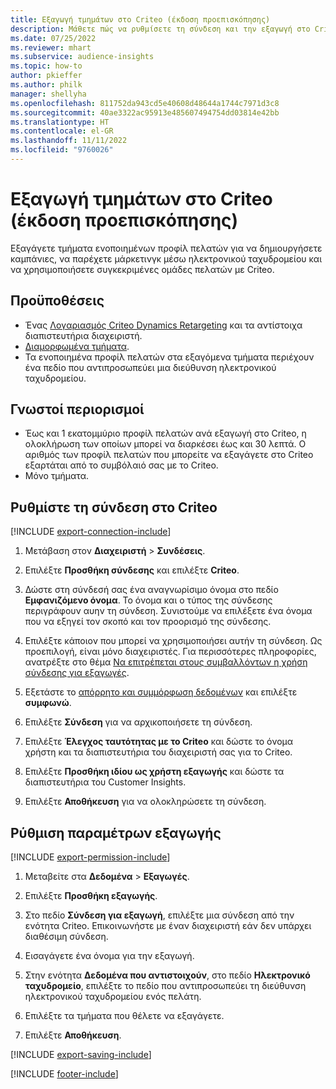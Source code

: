 ```yaml
---
title: Εξαγωγή τμημάτων στο Criteo (έκδοση προεπισκόπησης)
description: Μάθετε πώς να ρυθμίσετε τη σύνδεση και την εξαγωγή στο Criteo.
ms.date: 07/25/2022
ms.reviewer: mhart
ms.subservice: audience-insights
ms.topic: how-to
author: pkieffer
ms.author: philk
manager: shellyha
ms.openlocfilehash: 811752da943cd5e40608d48644a1744c7971d3c8
ms.sourcegitcommit: 40ae3322ac95913e485607494754dd03814e42bb
ms.translationtype: HT
ms.contentlocale: el-GR
ms.lasthandoff: 11/11/2022
ms.locfileid: "9760026"
---
```

# <a name="export-segments-to-criteo-preview"></a>Εξαγωγή τμημάτων στο Criteo (έκδοση προεπισκόπησης)

Εξαγάγετε τμήματα ενοποιημένων προφίλ πελατών για να δημιουργήσετε καμπάνιες, να παρέχετε μάρκετινγκ μέσω ηλεκτρονικού ταχυδρομείου και να χρησιμοποιήσετε συγκεκριμένες ομάδες πελατών με Criteo.

## <a name="prerequisites"></a>Προϋποθέσεις

- Ένας [Λογαριασμός Criteo Dynamics Retargeting](https://www.criteo.com/login/) και τα αντίστοιχα διαπιστευτήρια διαχειριστή.
- [Διαμορφωμένα τμήματα](segments.md).
- Τα ενοποιημένα προφίλ πελατών στα εξαγόμενα τμήματα περιέχουν ένα πεδίο που αντιπροσωπεύει μια διεύθυνση ηλεκτρονικού ταχυδρομείου.

## <a name="known-limitations"></a>Γνωστοί περιορισμοί

- Έως και 1 εκατομμύριο προφίλ πελατών ανά εξαγωγή στο Criteo, η ολοκλήρωση των οποίων μπορεί να διαρκέσει έως και 30 λεπτά. Ο αριθμός των προφίλ πελατών που μπορείτε να εξαγάγετε στο Criteo εξαρτάται από το συμβόλαιό σας με το Criteo.
- Μόνο τμήματα.

## <a name="set-up-connection-to-criteo"></a>Ρυθμίστε τη σύνδεση στο Criteo

[!INCLUDE [export-connection-include](includes/export-connection-admn.md)]

1. Μετάβαση στον **Διαχειριστή** > **Συνδέσεις**.

1. Επιλέξτε **Προσθήκη σύνδεσης** και επιλέξτε **Criteo**.

1. Δώστε στη σύνδεσή σας ένα αναγνωρίσιμο όνομα στο πεδίο **Εμφανιζόμενο όνομα**. Το όνομα και ο τύπος της σύνδεσης περιγράφουν αυην τη σύνδεση. Συνιστούμε να επιλέξετε ένα όνομα που να εξηγεί τον σκοπό και τον προορισμό της σύνδεσης.

1. Επιλέξτε κάποιον που μπορεί να χρησιμοποιήσει αυτήν τη σύνδεση. Ως προεπιλογή, είναι μόνο διαχειριστές. Για περισσότερες πληροφορίες, ανατρέξτε στο θέμα [Να επιτρέπεται στους συμβαλλόντων η χρήση σύνδεσης για εξαγωγές](connections.md#allow-contributors-to-use-a-connection-for-exports).

1. Εξετάστε το [απόρρητο και συμμόρφωση δεδομένων](connections.md#data-privacy-and-compliance) και επιλέξτε **συμφωνώ**.

1. Επιλέξτε **Σύνδεση** για να αρχικοποιήσετε τη σύνδεση.

1. Επιλέξτε **Έλεγχος ταυτότητας με το Criteo** και δώστε το όνομα χρήστη και τα διαπιστευτήρια του διαχειριστή σας για το Criteo.

1. Επιλέξτε **Προσθήκη ιδίου ως χρήστη εξαγωγής** και δώστε τα διαπιστευτήρια του Customer Insights.

1. Επιλέξτε **Αποθήκευση** για να ολοκληρώσετε τη σύνδεση.

## <a name="configure-an-export"></a>Ρύθμιση παραμέτρων εξαγωγής

[!INCLUDE [export-permission-include](includes/export-permission.md)]

1. Μεταβείτε στα **Δεδομένα** > **Εξαγωγές**.

1. Επιλέξτε **Προσθήκη εξαγωγής**.

1. Στο πεδίο **Σύνδεση για εξαγωγή**, επιλέξτε μια σύνδεση από την ενότητα Criteo. Επικοινωνήστε με έναν διαχειριστή εάν δεν υπάρχει διαθέσιμη σύνδεση.

1. Εισαγάγετε ένα όνομα για την εξαγωγή.

1. Στην ενότητα **Δεδομένα που αντιστοιχούν**, στο πεδίο **Ηλεκτρονικό ταχυδρομείο**, επιλέξτε το πεδίο που αντιπροσωπεύει τη διεύθυνση ηλεκτρονικού ταχυδρομείου ενός πελάτη.

1. Επιλέξτε τα τμήματα που θέλετε να εξαγάγετε.

1. Επιλέξτε **Αποθήκευση**.

[!INCLUDE [export-saving-include](includes/export-saving.md)]

[!INCLUDE [footer-include](includes/footer-banner.md)]
